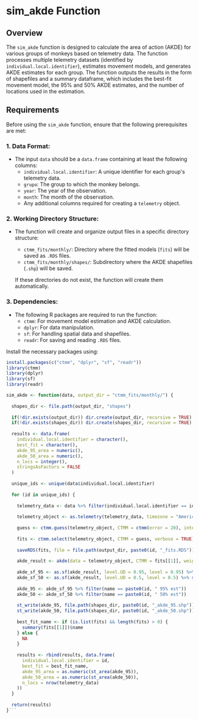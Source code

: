 # sim_akde Function

## Overview

The `sim_akde` function is designed to calculate the area of action (AKDE) for various groups of monkeys based on telemetry data. The function processes multiple telemetry datasets (identified by `individual.local.identifier`), estimates movement models, and generates AKDE estimates for each group. The function outputs the results in the form of shapefiles and a summary dataframe, which includes the best-fit movement model, the 95% and 50% AKDE estimates, and the number of locations used in the estimation.

## Requirements

Before using the `sim_akde` function, ensure that the following prerequisites are met:

### 1. Data Format:
- The input `data` should be a `data.frame` containing at least the following columns:
  - `individual.local.identifier`: A unique identifier for each group's telemetry data.
  - `grupo`: The group to which the monkey belongs.
  - `year`: The year of the observation.
  - `month`: The month of the observation.
  - Any additional columns required for creating a `telemetry` object.

### 2. Working Directory Structure:
- The function will create and organize output files in a specific directory structure:
  - `ctmm_fits/monthly/`: Directory where the fitted models (`fits`) will be saved as `.RDS` files.
  - `ctmm_fits/monthly/shapes/`: Subdirectory where the AKDE shapefiles (`.shp`) will be saved.
  
  If these directories do not exist, the function will create them automatically.

### 3. Dependencies:
- The following R packages are required to run the function:
  - `ctmm`: For movement model estimation and AKDE calculation.
  - `dplyr`: For data manipulation.
  - `sf`: For handling spatial data and shapefiles.
  - `readr`: For saving and reading `.RDS` files.

Install the necessary packages using:
```r
install.packages(c("ctmm", "dplyr", "sf", "readr"))
library(ctmm)
library(dplyr)
library(sf)
library(readr)

sim_akde <- function(data, output_dir = "ctmm_fits/monthly/") {
  
  shapes_dir <- file.path(output_dir, "shapes")
  
  if(!dir.exists(output_dir)) dir.create(output_dir, recursive = TRUE)
  if(!dir.exists(shapes_dir)) dir.create(shapes_dir, recursive = TRUE)
  
  results <- data.frame(
    individual.local.identifier = character(),
    best_fit = character(),
    akde_95_area = numeric(),
    akde_50_area = numeric(),
    n_locs = integer(),
    stringsAsFactors = FALSE
  )
  
  unique_ids <- unique(data$individual.local.identifier)
  
  for (id in unique_ids) {
    
    telemetry_data <- data %>% filter(individual.local.identifier == id)
    
    telemetry_object <- as.telemetry(telemetry_data, timezone = "America/Argentina/Buenos_Aires")
    
    guess <- ctmm.guess(telemetry_object, CTMM = ctmm(error = 20), interactive = FALSE)
    
    fits <- ctmm.select(telemetry_object, CTMM = guess, verbose = TRUE)
    
    saveRDS(fits, file = file.path(output_dir, paste0(id, "_fits.RDS")))
    
    akde_result <- akde(data = telemetry_object, CTMM = fits[[1]], weights = TRUE)
    
    akde_sf_95 <- as.sf(akde_result, level.UD = 0.95, level = 0.95) %>% st_transform(32721)
    akde_sf_50 <- as.sf(akde_result, level.UD = 0.5, level = 0.5) %>% st_transform(32721)
    
    akde_95 <- akde_sf_95 %>% filter(name == paste0(id, " 95% est"))
    akde_50 <- akde_sf_50 %>% filter(name == paste0(id, " 50% est"))
    
    st_write(akde_95, file.path(shapes_dir, paste0(id, "_akde_95.shp")), delete_layer = TRUE)
    st_write(akde_50, file.path(shapes_dir, paste0(id, "_akde_50.shp")), delete_layer = TRUE)
    
    best_fit_name <- if (is.list(fits) && length(fits) > 0) {
      summary(fits[[1]])$name
    } else {
      NA
    }
    
    results <- rbind(results, data.frame(
      individual.local.identifier = id,
      best_fit = best_fit_name,
      akde_95_area = as.numeric(st_area(akde_95)),
      akde_50_area = as.numeric(st_area(akde_50)),
      n_locs = nrow(telemetry_data)
    ))
  }
  
  return(results)
}```
